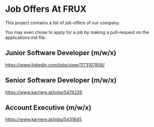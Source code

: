 # Job Offers At FRUX

This project contains a list of job-offers of our company.

You may even chose to apply for a job by making a pull-request on the applications.md file.



## Junior Software Developer (m/w/x)
https://www.linkedin.com/jobs/view/1173107858/

## Senior Software Developer (m/w/x)
https://www.karriere.at/jobs/5474226



## Account Executive (m/w/x)
https://www.karriere.at/jobs/5431845
